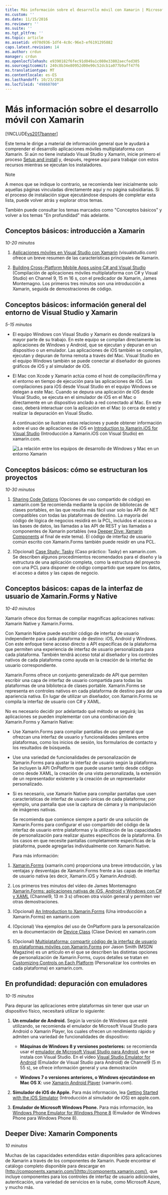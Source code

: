 ```yaml
---
title: Más información sobre el desarrollo móvil con Xamarin | Microsoft Docs
ms.custom: ''
ms.date: 11/15/2016
ms.reviewer: ''
ms.suite: ''
ms.tgt_pltfrm: ''
ms.topic: article
ms.assetid: e970d936-1df4-4c0c-96e3-ef6191295882
caps.latest.revision: 14
ms.author: crdun
manager: crdun
ms.openlocfilehash: e9390182f6fec91d049a1c080e33802aecfed305
ms.sourcegitcommit: 240c8b34e80952d00e90c52dcb1a077b9aff47f6
ms.translationtype: MT
ms.contentlocale: es-ES
ms.lasthandoff: 10/23/2018
ms.locfileid: "49860700"
---
```

# <a name="learn-about-mobile-development-with-xamarin"></a>Más información sobre el desarrollo móvil con Xamarin
[!INCLUDE[vs2017banner](../includes/vs2017banner.md)]

  
Este tema le dirige a material de información general que le ayudará a comprender el desarrollo aplicaciones móviles multiplataforma con Xamarin. Si aún no tiene instalado Visual Studio y Xamarin, inicie primero el proceso [Setup and install](../cross-platform/setup-and-install.md) y, después, regrese aquí para trabajar con estos recursos mientras se ejecutan los instaladores.  
  
> [!NOTE]
>  A menos que se indique lo contrario, se recomienda leer inicialmente solo aquellas páginas vinculadas directamente aquí y no página subsidiarias. Si el proceso de instalación sigue ejecutándose después de completar esta lista, puede volver atrás y explorar otros temas.  
>   
>  También puede consultar los temas marcados como "Conceptos básicos" y volver a los temas "En profundidad" más adelante.  
  
## <a name="essentials-introduction-to-xamarin"></a>Conceptos básicos: introducción a Xamarin  
 *10-20 minutos*  
  
1.  [Aplicaciones móviles en Visual Studio con Xamarin](https://www.visualstudio.com/explore/xamarin-vs) (visualstudio.com) ofrece un breve resumen de las características principales de Xamarin.  
  
2.  [Building Cross-Platform Mobile Apps using C# and Visual Studio](https://channel9.msdn.com/Events/Visual-Studio/Visual-Studio-2015-Final-Release-Event/Building-cross-platform-mobile-apps-using-C-and-Visual-Studio-2015) (Compilación de aplicaciones móviles multiplataforma con C# y Visual Studio) en Channel 9, 15 m 16 s, con el predicador de Xamarin, James Montemagno. Los primeros tres minutos son una introducción a Xamarin, seguida de demostraciones de código.  
  
## <a name="essentials-overview-of-the-visual-studio-and-xamarin-environment"></a>Conceptos básicos: información general del entorno de Visual Studio y Xamarin  
 *5-15 minutos*  
  
- El equipo Windows con Visual Studio y Xamarin es donde realizará la mayor parte de su trabajo. En este equipo se compilan directamente las aplicaciones de Windows y Android, que se ejecutan y depuran en un dispositivo o un emulador. Las aplicaciones de iOS también se compilan, ejecutan y depuran de forma remota a través del Mac. Visual Studio en el equipo Windows también se puede conectar al diseñador de guiones gráficos de iOS y al simulador de iOS.  
  
- El Mac con Xcode y Xamarin actúa como el host de compilación/firma y el entorno en tiempo de ejecución para las aplicaciones de iOS. Las compilaciones para iOS desde Visual Studio en el equipo Windows se delegan a este Mac. Cuando se depura una aplicación de iOS desde Visual Studio, se ejecuta en el simulador de iOS en el Mac o directamente en un dispositivo anclado a red conectado al Mac. En este caso, deberá interactuar con la aplicación en el Mac (o cerca de este) y realizar la depuración en Visual Studio.  
  
  A continuación se ilustran estas relaciones y puede obtener información sobre el uso de aplicaciones de iOS en [Introduction to Xamarin.iOS for Visual Studio](http://developer.xamarin.com/guides/ios/getting_started/installation/windows/introduction_to_xamarin_ios_for_visual_studio/) (Introducción a Xamarin.iOS con Visual Studio) en xamarin.com.  
  
  ![La relación entre los equipos de desarrollo de Windows y Mac en un entorno Xamarin](../cross-platform/media/crossplat-xamarin-learn-1.png "CrossPlat Xamarin Learn 1")  
  
## <a name="essentials-how-projects-are-structured"></a>Conceptos básicos: cómo se estructuran los proyectos  
 *10-30 minutos*  
  
1.  [Sharing Code Options](http://developer.xamarin.com/guides/cross-platform/application_fundamentals/building_cross_platform_applications/sharing_code_options/) (Opciones de uso compartido de código) en xamarin.com Se recomienda mediante la opción de bibliotecas de clases portables, en las que resulta más fácil usar solo las API de .NET compatibles con todas las plataformas de destino. La mayoría del código de lógica de negocios residirá en la PCL, incluidos el acceso a las bases de datos, las llamadas a las API de REST y las llamadas a componentes de Xamarin portables (vea [Deeper Dive: Xamarin Components](#components) al final de este tema). El código de interfaz de usuario común escrito con Xamarin.Forms también puede residir en una PCL.  
  
2.  (Opcional) [Case Study: Tasky](http://developer.xamarin.com/guides/cross-platform/application_fundamentals/building_cross_platform_applications/case_study-tasky/) (Caso práctico: Tasky) en xamarin.com. Se describen algunos procedimientos recomendados para el diseño y la estructura de una aplicación completa, como la estructura del proyecto con una PCL para disponer de código compartido que separe los datos, el acceso a datos y las capas de negocio.  
  
## <a name="essentials-native-and-xamarinforms-ui-layers"></a>Conceptos básicos: capas de la interfaz de usuario de Xamarin.Forms y Native  
 *10-40 minutos*  
  
 Xamarin ofrece dos formas de compilar magníficas aplicaciones nativas: Xamarin Native y Xamarin.Forms.  
  
 Con Xamarin Native puede escribir código de interfaz de usuario independiente para cada plataforma de destino: iOS, Android y Windows.  Con este enfoque tiene acceso directo a API específicas de la plataforma que permiten una experiencia de interfaz de usuario personalizada para cada plataforma.  También tendrá acceso total al diseñador y los controles nativos de cada plataforma como ayuda en la creación de la interfaz de usuario correspondiente.  
  
 Xamarin.Forms ofrece un conjunto generalizado de API que permiten escribir una capa de interfaz de usuario compartida para todas las plataformas de una biblioteca de clases portable.  Xamarin.Forms se representa en controles nativos en cada plataforma de destino para dar una apariencia nativa.  En lugar de utilizar un diseñador, con Xamarin.Forms se compila la interfaz de usuario con C# y XAML.  
  
 No es necesario decidir por adelantado qué método se seguirá; las aplicaciones se pueden implementar con una combinación de Xamarin.Forms y Xamarin Native:  
  
- Use Xamarin.Forms para compilar pantallas de uso general que ofrezcan una interfaz de usuario y funcionalidades similares entre plataformas, como los inicios de sesión, los formularios de contacto y los resultados de búsqueda.  
  
- Use una variedad de funcionalidades de personalización de Xamarin.Forms para ajustar la interfaz de usuario según la plataforma. Se incluyen la API OnPlatform que puede usarse tanto desde código como desde XAML, la creación de una vista personalizada, la extensión de un representador existente y la creación de un representador personalizado.  
  
- Si es necesario, use Xamarin Native para compilar pantallas que usen características de interfaz de usuario únicas de cada plataforma; por ejemplo, una pantalla que use la captura de cámara y la manipulación de imágenes nativas.  
  
  Se recomienda que comience siempre a partir de una solución de Xamarin.Forms para configurar el uso compartido del código de la interfaz de usuario entre plataformas y la utilización de las capacidades de personalización para realizar ajustes específicos de la plataforma. En los casos en que necesite pantallas completamente específicas de la plataforma, puede agregarlas individualmente con Xamarin Native.  
  
  Para más información:  
  
1.  [Xamarin.Forms](http://developer.xamarin.com/guides/cross-platform/xamarin-forms/) (xamarin.com) proporciona una breve introducción, y las ventajas y desventajas de Xamarin.Forms frente a las capas de interfaz de usuario nativa (es decir, Xamarin.iOS y Xamarin.Android).  
  
2.  Los primeros tres minutos del vídeo de James Montemagno [Xamarin.Forms: aplicaciones nativas de iOS, Android y Windows con C# y XAML](https://channel9.msdn.com/events/Visual-Studio/Connect-event-2015/704) (Channel9, 13 m 3 s) ofrecen otra visión general y permiten ver otras demostraciones.  
  
3.  (Opcional) [An Introduction to Xamarin.Forms](http://developer.xamarin.com/guides/cross-platform/xamarin-forms/getting-started/introduction-to-xamarin-forms/) (Una introducción a Xamarin.Forms) en xamarin.com  
  
4.  (Opcional) Vea ejemplos del uso de OnPlatform para la personalización en la documentación de [Device Class](http://developer.xamarin.com/guides/xamarin-forms/platform-features/device/) (Clase Device) en xamarin.com  
  
5.  (Opcional) [Multiplataforma: compartir código de la interfaz de usuario en plataformas móviles con Xamarin.Forms](https://msdn.microsoft.com/magazine/dn904669.aspx) por Jason Smith (MSDN Magazine) es un artículo en el que se describen las distintas opciones de personalización de Xamarin.Forms, cuyos detalles se tratan en [Customizing Controls on Each Platform](http://developer.xamarin.com/guides/xamarin-forms/custom-renderer/) (Personalizar los controles en cada plataforma) en xamarin.com.  
  
## <a name="deeper-dive-debugging-with-emulators"></a>En profundidad: depuración con emuladores  
 *10-15 minutos*  
  
 Para depurar las aplicaciones entre plataformas sin tener que usar un dispositivo físico, necesitará utilizar lo siguiente:  
  
1.  **Un emulador de Android.** Según la versión de Windows que esté utilizando, se recomienda el emulador de Microsoft Visual Studio para Android o Xamarin Player, los cuales ofrecen un rendimiento rápido y admiten una variedad de funcionalidades de dispositivo:  
  
    -   **Máquinas de Windows 8 y versiones posteriores:** se recomienda usar el [emulador de Microsoft Visual Studio para Android](https://www.visualstudio.com/en-us/features/msft-android-emulator-vs.aspx), que se instala con Visual Studio.  En el vídeo [Visual Studio Emulator for Android](https://channel9.msdn.com/events/Visual-Studio/Connect-event-2015/711) (Emulador de Visual Studio para Android) de Channel9 (5 m 55 s), se ofrece información general y una demostración  
  
    -   **Windows 7 o versiones anteriores, o Windows ejecutándose en Mac OS X**: use [Xamarin Android Player](http://developer.xamarin.com/guides/android/getting_started/installation/android-player) (xamarin.com).  
  
2.  **Simulador de iOS de Apple.** Para más información, lea [Getting Started with the iOS Simulator](https://developer.apple.com/library/prerelease/content/documentation/IDEs/Conceptual/iOS_Simulator_Guide/GettingStartedwithiOSSimulator/GettingStartedwithiOSSimulator.html#//apple_ref/doc/uid/TP40012848-CH5-SW1) (Introducción al simulador de iOS) en apple.com.  
  
3.  **Emulador de Microsoft Windows Phone.** Para más información, lea [Windows Phone Emulator for Windows Phone 8](https://msdn.microsoft.com/library/dn632391.aspx) (Emulador de Windows Phone para Windows Phone 8).  
  
##  <a name="components"></a> Deeper Dive: Xamarin Components  
 *10 minutos*  
  
 Muchas de las capacidades extendidas están disponibles para aplicaciones de Xamarin a través de los componentes de Xamarin. Puede encontrar el catálogo completo disponible para descargar en [http://components.xamarin.com/](http://components.xamarin.com/), que incluye componentes para los controles de interfaz de usuario adicionales, autenticación, una variedad de servicios en la nube, como Microsoft Azure, y mucho más.

